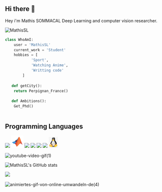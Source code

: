 ## Hi there 👋
Hey i'm Mathis SOMMACAL Deep Learning and computer vision researcher.

<p align="left"> <img src="https://komarev.com/ghpvc/?username=MathisSL" alt="MathisSL" /> </p>

```python
class WhoAmI:
	user = 'MathisSL'
   	current_work = 'Student'
   	hobbies = [
   			'Sport',
   			'Watching Anime',
   			'Writting code'
   		]
   
   def getCity():
   	return Perpignan_France()
   
   def Ambitions():
   	Get_Phd()
  
```

## Programming Languages
<img src = 'https://github.com/MarikIshtar007/MarikIshtar007/blob/master/images/c-original.svg' width='30'/> <img src = 'https://github.com/MathisSL/MathisSL/blob/main/matlab.svg' width='40'/> <img src = 'https://github.com/MarikIshtar007/MarikIshtar007/blob/master/images/cpp.svg' width='30'/> <img src = 'https://github.com/MarikIshtar007/MarikIshtar007/blob/master/images/python2.png' width='30'/>  <img src = 'https://github.com/MarikIshtar007/MarikIshtar007/blob/master/images/html.svg' width='30'/>
 <img src = 'https://github.com/MarikIshtar007/MarikIshtar007/blob/master/images/sql.svg' width='30'/> <img src = 'https://github.com/MathisSL/MathisSL/blob/main/png-clipart-penguin-linux-tux-computer-software-svg-gallery-computer-vertebrate-thumbnail.png' width='30'/>

![youtube-video-gif(1)](https://github.com/user-attachments/assets/fa5dadca-4a42-47b7-9d5a-6dc0f6296807)


![MathisSL's GitHub stats](https://github-readme-stats.vercel.app/api?username=MathisSL&show_icons=true&theme=radical)

<img src = "https://github-readme-stats.vercel.app/api/top-langs/?username=MathisSL&layout=compact">

![animiertes-gif-von-online-umwandeln-de(4)](https://github.com/user-attachments/assets/2a47de1d-4869-48c9-8736-761b1044212c)


